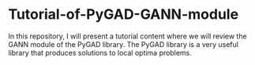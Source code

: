 # Tutorial-of-PyGAD-GANN-module
In this repository, I will present a tutorial content where we will review the GANN module of the PyGAD library.
The PyGAD library is a very useful library that produces solutions to local optima problems.
